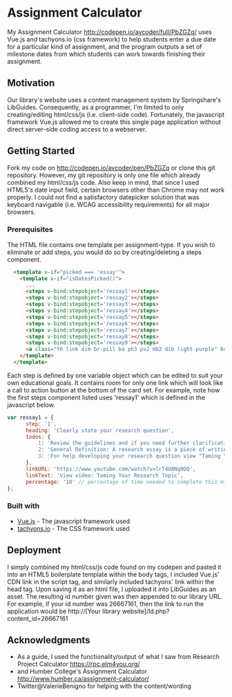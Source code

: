 # Assignment Calculator
My Assignment Calculator http://codepen.io/avcoder/full/PbZGZq/ uses Vue.js and tachyons.io (css framework) to help students enter a due date for a particular kind of assignment, and the program outputs a set of milestone dates from which students can work towards finishing their assignment.

## Motivation
Our library's website uses a content management system by Springshare's LibGuides.  Consequently, as a programmer, I'm limited to only creating/editing html/css/js (i.e. client-side code).  Fortunately, the javascript framework Vue.js allowed me to create this single page application without direct server-side coding access to a webserver.

## Getting Started
Fork my code on http://codepen.io/avcoder/pen/PbZGZq  or clone this git repository.  However, my git repository is only one file which already combined my html/css/js code.  Also keep in mind, that since I used HTML5's date input field, certain browsers other than Chrome may not work properly.  I could not find a satisfactory datepicker solution that was keyboard navigable (i.e. WCAG  accessibility requirements) for all major browsers.

### Prerequisites
The HTML file contains one template per assignment-type.  If you wish to eliminate or add steps, you would do so by creating/deleting a steps component.
```html
  <template v-if="picked === 'essay'">
    <template v-if="isDatesPicked()">
      ...
      <steps v-bind:stepobject='ressay1'></steps>
      <steps v-bind:stepobject='ressay2'></steps>
      <steps v-bind:stepobject='ressay3'></steps>
      <steps v-bind:stepobject='ressay4'></steps>
      <steps v-bind:stepobject='ressay5'></steps>
      <steps v-bind:stepobject='ressay6'></steps>
      <steps v-bind:stepobject='ressay7'></steps>
      <steps v-bind:stepobject='ressay8'></steps>
      <steps v-bind:stepobject='ressay9'></steps>
      <a class="f6 link dim br-pill ba ph3 pv2 mb2 dib light-purple" href="#top">Back to top ^</a>            
    </template>
  </template>
```

Each step is defined by one variable object which can be edited to suit your own educational goals.  It contains room for only one link which will look like a call to action button at the bottom of the card set.  For example, note how the first steps component listed uses 'ressay1' which is defined in the javascript below.

```js
var ressay1 = {
      step: '1',
      heading: 'Clearly state your research question',
      todos: {  
          1: 'Review the guidelines and if you need further clarification, check with your professor',
          2: 'General Definition: A research essay is a piece of writing that provides information about ...
          3: 'For help developing your research question view "Taming Your Research Topic"'
      },
      linkURL: 'https://www.youtube.com/watch?v=lrT4U8Nq9OQ',
      linkText: 'View video: Taming Your Research Topic',
      percentage: '10' // percentage of time needed to complete this milestone.
};
```

### Built with
* [Vue.js](https://vuejs.org/) - The javascript framework used
* [tachyons.io](http://tachyons.io/) - The CSS framework used

## Deployment
I simply combined my html/css/js code found on my codepen and pasted it into an HTML5 boilerplate template within the body tags, I included Vue.js' CDN link in the script tag, and similarly included tachyons' link within the head tag. Upon saving it as an html file, I uploaded it into LibGuides as an asset.  The resulting id number given was then appended to our library URL.  For example, if your id number was 26667161, then the link to run the application would be  http://[Your library website]/ld.php?content_id=26667161

## Acknowledgments
* As a guide, I used the functionality/output of what I saw from Research Project Calculator https://rpc.elm4you.org/
* and Humber College's Assignment Calculator http://www.humber.ca/assignment-calculator/
* Twitter@ValerieBenigno for helping with the content/wording
